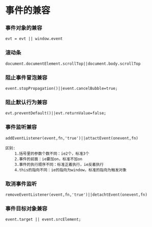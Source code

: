# 事件的兼容

### 事件对象的兼容
    evt = evt || window.event
### 滚动条
    document.documentElement.scrollTop||document.body.scrollTop
### 阻止事件冒泡兼容
    event.stopPropagation()||event.cancelBubble=true;
### 阻止默认行为兼容
    evt.preventDefault()||evt.returnValue=false;
### 事件监听兼容
    addEventListener(event,fn,'true')||attactEvent(onevent,fn)

    区别:
        1.括号里的参数个数不同：ie2个，标准3个
        2.事件的前面：ie要加on，标准不加on
        3.事件的执行顺序不同：标准正着执行，ie反着执行
        4.this的指向不同：ie的指向为window，标准的指向为触发对象
### 取消事件监听
    removeEventListener(event,fn,'true')||detachtEvent(onevent,fn)
### 事件目标对象兼容
    event.target || event.srcElement;